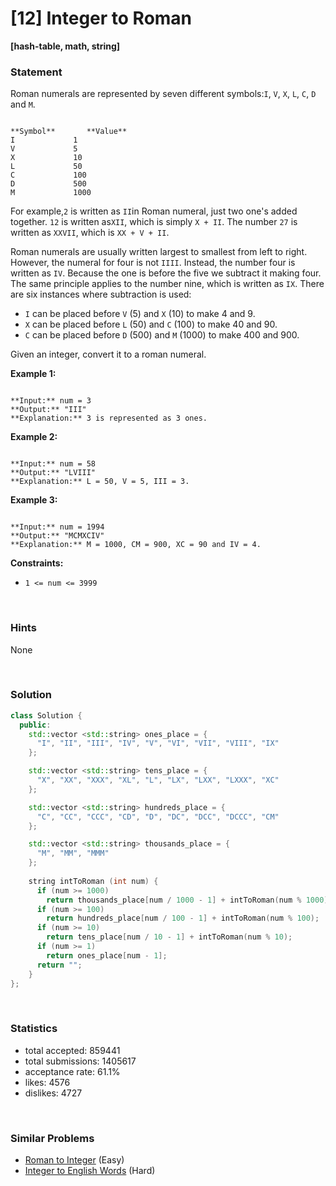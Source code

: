 # [12] Integer to Roman

**[hash-table, math, string]**

### Statement

Roman numerals are represented by seven different symbols:`I`, `V`, `X`, `L`, `C`, `D` and `M`.


```

**Symbol**       **Value**
I             1
V             5
X             10
L             50
C             100
D             500
M             1000
```


For example,`2` is written as `II`in Roman numeral, just two one's added together. `12` is written as`XII`, which is simply `X + II`. The number `27` is written as `XXVII`, which is `XX + V + II`.

Roman numerals are usually written largest to smallest from left to right. However, the numeral for four is not `IIII`. Instead, the number four is written as `IV`. Because the one is before the five we subtract it making four. The same principle applies to the number nine, which is written as `IX`. There are six instances where subtraction is used:

* `I` can be placed before `V` (5) and `X` (10) to make 4 and 9.
* `X` can be placed before `L` (50) and `C` (100) to make 40 and 90.
* `C` can be placed before `D` (500) and `M` (1000) to make 400 and 900.



Given an integer, convert it to a roman numeral.


**Example 1:**

```

**Input:** num = 3
**Output:** "III"
**Explanation:** 3 is represented as 3 ones.

```

**Example 2:**

```

**Input:** num = 58
**Output:** "LVIII"
**Explanation:** L = 50, V = 5, III = 3.

```

**Example 3:**

```

**Input:** num = 1994
**Output:** "MCMXCIV"
**Explanation:** M = 1000, CM = 900, XC = 90 and IV = 4.

```

**Constraints:**
* `1 <= num <= 3999`


<br>

### Hints

None

<br>

### Solution

```cpp
class Solution {
  public:
    std::vector <std::string> ones_place = {
      "I", "II", "III", "IV", "V", "VI", "VII", "VIII", "IX"
    };

    std::vector <std::string> tens_place = {
      "X", "XX", "XXX", "XL", "L", "LX", "LXX", "LXXX", "XC"
    };

    std::vector <std::string> hundreds_place = {
      "C", "CC", "CCC", "CD", "D", "DC", "DCC", "DCCC", "CM"
    };

    std::vector <std::string> thousands_place = {
      "M", "MM", "MMM"
    };
  
    string intToRoman (int num) {
      if (num >= 1000)
        return thousands_place[num / 1000 - 1] + intToRoman(num % 1000);
      if (num >= 100)
        return hundreds_place[num / 100 - 1] + intToRoman(num % 100);
      if (num >= 10)
        return tens_place[num / 10 - 1] + intToRoman(num % 10);
      if (num >= 1)
        return ones_place[num - 1];
      return "";
    }
};
```

<br>

### Statistics

- total accepted: 859441
- total submissions: 1405617
- acceptance rate: 61.1%
- likes: 4576
- dislikes: 4727

<br>

### Similar Problems

- [Roman to Integer](https://leetcode.com/problems/roman-to-integer) (Easy)
- [Integer to English Words](https://leetcode.com/problems/integer-to-english-words) (Hard)
